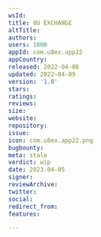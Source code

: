 ```yaml
---
wsId: 
title: 8U EXCHANGE
altTitle: 
authors: 
users: 1000
appId: com.u8ex.app22
appCountry: 
released: 2022-04-08
updated: 2022-04-09
version: '1.0'
stars: 
ratings: 
reviews: 
size: 
website: 
repository: 
issue: 
icon: com.u8ex.app22.png
bugbounty: 
meta: stale
verdict: wip
date: 2023-04-05
signer: 
reviewArchive: 
twitter: 
social: 
redirect_from: 
features: 

---
```


